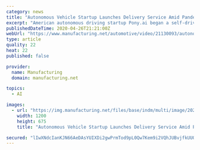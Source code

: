 ```yaml
---
category: news
title: "Autonomous Vehicle Startup Launches Delivery Service Amid Pandemic"
excerpt: "American autonomous driving startup Pony.ai began a self-driving taxi pilot project in Southern California. But as the coronavirus pandemic emerged in the"
publishedDateTime: 2020-04-26T21:21:00Z
webUrl: "https://www.manufacturing.net/automotive/video/21130093/autonomous-vehicle-startup-launches-delivery-service-amid-pandemic"
type: article
quality: 22
heat: 22
published: false

provider:
  name: Manufacturing
  domain: manufacturing.net

topics:
  - AI

images:
  - url: "https://img.manufacturing.net/files/base/indm/multi/image/2020/04/Thumb2.5ea1dc01c7b78.png?auto=format&fit=max&w=1200"
    width: 1200
    height: 675
    title: "Autonomous Vehicle Startup Launches Delivery Service Amid Pandemic"

secured: "lIwXNdcIanKJN66AeDAsYUIXDi2gwPrmTod9pL0Qw7Kem9i2VQhJUBvjfkUUOtNB9PLdBC7MVwY+u42QEaaYBEsP9iAcUL86Vb1A/fxuToLWLDLaOlxuQDVon+fHevd2LEDBE8Cb3ZnD3WOyKMcoarPZ77QdKp+AeMZzBwpjI5Rb19m7zGLUFa9b6Pi8PlbY0c2fB8MEQlRz0PdlYgV5/dxk0XRbTYbevyqdiZlSEn5a8h9XDFq3E39TOX4o2c/G/HTuoBsdBNUE/Lm8FzQ85h3Oqapa0mIWm/yNYKSvIUoJ7/+0E7q3v0A0EMSHVwmn;rE2FE41gvam7hGb4MKcnag=="
---
```


